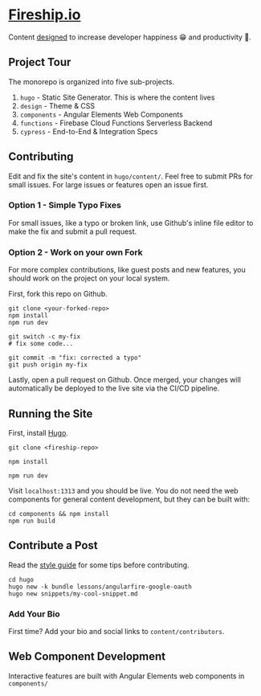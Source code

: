 # [Fireship.io](https://fireship.io/)

Content [designed](https://fireship.io/mission/) to increase developer happiness 😁 and productivity 🚀.

## Project Tour

The monorepo is organized into five sub-projects. 

1. `hugo` - Static Site Generator. This is where the content lives
2. `design` - Theme & CSS
3. `components` - Angular Elements Web Components
4. `functions` - Firebase Cloud Functions Serverless Backend
5. `cypress` - End-to-End & Integration Specs



## Contributing

Edit and fix the site's content in `hugo/content/`. Feel free to submit PRs for small issues. For large issues or features open an issue first. 

### Option 1 - Simple Typo Fixes

For small issues, like a typo or broken link, use Github's inline file editor to make the fix and submit a pull request. 

### Option 2 - Work on your own Fork

For more complex contributions, like guest posts and new features, you should work on the project on your local system. 

First, fork this repo on Github.

```shell
git clone <your-forked-repo>
npm install
npm run dev

git switch -c my-fix
# fix some code...

git commit -m "fix: corrected a typo"
git push origin my-fix
```

Lastly, open a pull request on Github. Once merged, your changes will automatically be deployed to the live site via the CI/CD pipeline. 

## Running the Site


First, install [Hugo](https://gohugo.io/getting-started/installing/).

```shell
git clone <fireship-repo>

npm install

npm run dev
```

Visit `localhost:1313` and you should be live. You do not need the web components for general content development, but they can be built with:

```shell
cd components && npm install
npm run build
```


## Contribute a Post

Read the [style guide](https://fireship.io/style-guide/) for some tips before contributing. 

```shell
cd hugo
hugo new -k bundle lessons/angularfire-google-oauth
hugo new snippets/my-cool-snippet.md
```

### Add Your Bio

First time? Add your bio and social links to `content/contributors`. 

## Web Component Development

Interactive features are built with Angular Elements web components in `components/`

